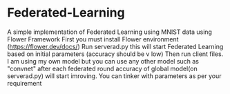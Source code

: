# Federated-Learning
A simple implementation of Federated Learning using MNIST data using Flower Framework
First you must install Flower environment (https://flower.dev/docs/)
Run serverad.py this will start Federated Learning based on initial parameters (accuracy should be v low)
Then run client files. I am using my own model but you can use any other model such as "convnet"
after each federated round accuracy of global model(on serverad.py) will start imroving. You can tinker with parameters as per your requirement
